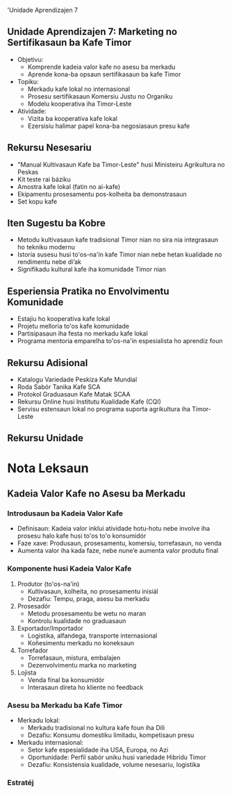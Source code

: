'Unidade Aprendizajen 7

## Unidade Aprendizajen 7: Marketing no Sertifikasaun ba Kafe Timor
- Objetivu:
  * Komprende kadeia valor kafe no asesu ba merkadu
  * Aprende kona-ba opsaun sertifikasaun ba kafe Timor
- Topiku:
  * Merkadu kafe lokal no internasional
  * Prosesu sertifikasaun Komersiu Justu no Organiku
  * Modelu kooperativa iha Timor-Leste
- Atividade:
  * Vizita ba kooperativa kafe lokal
  * Ezersisiu halimar papel kona-ba negosiasaun presu kafe

## Rekursu Nesesariu
- "Manual Kultivasaun Kafe ba Timor-Leste" husi Ministeiru Agrikultura no Peskas
- Kit teste rai báziku
- Amostra kafe lokal (fatin no ai-kafe)
- Ekipamentu prosesamentu pos-kolheita ba demonstrasaun
- Set kopu kafe

## Iten Sugestu ba Kobre
- Metodu kultivasaun kafe tradisional Timor nian no sira nia integrasaun ho tekniku modernu
- Istoria susesu husi to'os-na'in kafe Timor nian nebe hetan kualidade no rendimentu nebe di’ak
- Signifikadu kultural kafe iha komunidade Timor nian

## Esperiensia Pratika no Envolvimentu Komunidade
- Estajiu ho kooperativa kafe lokal
- Projetu melloria to'os kafe komunidade
- Partisipasaun iha festa no merkadu kafe lokal
- Programa mentoria emparelha to'os-na'in espesialista ho aprendiz foun

## Rekursu Adisional
- Katalogu Variedade Peskiza Kafe Mundial
- Roda Sabór Tanika Kafe SCA
- Protokol Graduasaun Kafe Matak SCAA
- Rekursu Online husi Institutu Kualidade Kafe (CQI)
- Servisu estensaun lokal no programa suporta agrikultura iha Timor-Leste

## Rekursu Unidade

# Nota Leksaun

## Kadeia Valor Kafe no Asesu ba Merkadu

### Introdusaun ba Kadeia Valor Kafe
- Definisaun: Kadeia valor inklui atividade hotu-hotu nebe involve iha prosesu halo kafe husi to'os to'o konsumidór
- Faze xave: Produsaun, prosesamentu, komersiu, torrefasaun, no venda
- Aumenta valor iha kada faze, nebe nune’e aumenta valor produtu final

### Komponente husi Kadeia Valor Kafe
1. Produtor (to'os-na'in)
   - Kultivasaun, kolheita, no prosesamentu inisiál
   - Dezafiu: Tempu, praga, asesu ba merkadu
2. Prosesadór
   - Metodu prosesamentu be wetu no maran
   - Kontrolu kualidade no graduasaun
3. Exportador/Importador
   - Logistika, alfandega, transporte internasional
   - Koñesimentu merkadu no koneksaun
4. Torrefador
   - Torrefasaun, mistura, embalajen
   - Dezenvolvimentu marka no marketing
5. Lojista
   - Venda final ba konsumidór
   - Interasaun direta ho kliente no feedback

### Asesu ba Merkadu ba Kafe Timor
- Merkadu lokal: 
  - Merkadu tradisional no kultura kafe foun iha Dili
  - Dezafiu: Konsumu domestiku limitadu, kompetisaun presu
- Merkadu internasional:
  - Setor kafe espesialidade iha USA, Europa, no Azi
  - Oportunidade: Perfil sabór uniku husi variedade Hibridu Timor
  - Dezafiu: Konsistensia kualidade, volume nesesariu, logistika

### Estratéj